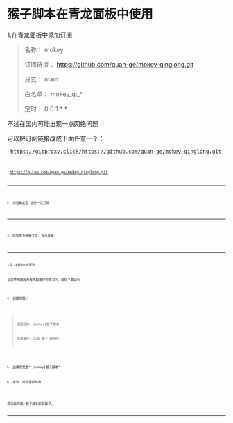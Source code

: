 # 猴子脚本在青龙面板中使用


1.在青龙面板中添加订阅

>
>
>名称：     mokey
>
>订阅链接： https://github.com/quan-ge/mokey-qinglong.git
>
>分支：     main
>
>白名单：   mokey_ql_*
>
>定时：     0 0 1 * *
>


不过在国内可能出现一点网络问题

可以把订阅链接改成下面任意一个：

<code> https://gitproxy.click/https://github.com/quan-ge/mokey-qinglong.git <code>

<code> https://gitee.com/quan_ge/mokey-qinglong.git <code>


---


2. 点击确定后 运行一次订阅
   
---

3. 回到青龙面板主页，点击更多

---
⚠️注：4到6步为可选

全部禁用是因为在未配置好的情况下，最好不要运行


4. 创建视图：

> 
> 视图名称:
> [mokey]猴子脚本
>
> 筛选条件:
> 订阅 属于 mokey
>

5. 选择视觉图“ [mokey]猴子脚本”

6. 全选，点击全部禁用

您已经完成✅猴子脚本的安装了，

---

